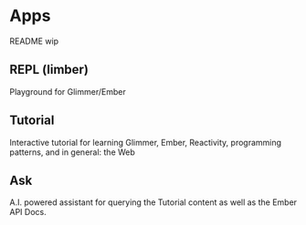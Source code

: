 # Apps

README wip


## REPL (limber)

Playground for Glimmer/Ember

## Tutorial

Interactive tutorial for learning Glimmer, Ember, Reactivity, programming patterns, and in general: the Web

## Ask

A.I. powered assistant for querying the Tutorial content as well as the Ember API Docs.

